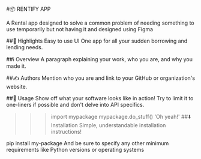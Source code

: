 #📦 RENTIFY APP

A Rental app designed to solve a common problem of needing something to use temporarily but not having it and designed using Figma 

##🌟 Highlights
Easy to use UI
One app for all your sudden borrowing and lending needs.

##ℹ️ Overview
A paragraph explaining your work, who you are, and why you made it.

##✍️ Authors
Mention who you are and link to your GitHub or organization's website.

##🚀 Usage
Show off what your software looks like in action! Try to limit it to one-liners if possible and don't delve into API specifics.

>>> import mypackage
>>> mypackage.do_stuff()
'Oh yeah!'
##⬇️ Installation
Simple, understandable installation instructions!

pip install my-package
And be sure to specify any other minimum requirements like Python versions or operating systems
